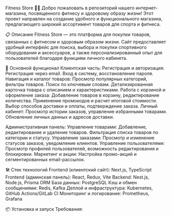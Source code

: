 Fitness Store 🏋️‍♂️ Добро пожаловать в репозиторий нашего интернет-магазина, посвященного фитнесу и здоровому образу жизни! Этот проект направлен на создание удобного и функционального магазина, предлагающего широкий ассортимент товаров для спорта и фитнеса.

📋 Описание Fitness Store — это платформа для покупки товаров, связанных с фитнесом и здоровым образом жизни. Сайт предоставляет удобный интерфейс для поиска, выбора и покупки спортивного оборудования и аксессуаров, а также персонализированный опыт для пользователей благодаря функциям личного кабинета.

🚀 Основной функционал 
Клиентская часть: 
Регистрация и авторизация: Регистрация через email. Вход в систему, восстановление пароля.
Навигация и каталог товаров: Просмотр популярных категорий, фильтры товаров. Поиск по ключевым словам. Детализированная карточка товара с описанием и характеристиками. 
Работа с корзиной и оформление заказа: Добавление товаров в корзину, редактирование количества. Применение промокодов и расчет итоговой стоимости. Выбор способов доставки и оплаты, подтверждение заказа. 
Личный кабинет: Просмотр истории заказов, управление избранными товарами. Обновление личных данных и адресов доставки.

Административная панель: 
Управление товарами: Добавление, редактирование и удаление товаров. Фильтрация списка товаров по категории и статусу. 
Управление заказами: Просмотр и изменение статусов заказов, уведомление клиентов. 
Управление пользователями: Просмотр профилей пользователей, возможность редактирования и блокировки. 
Маркетинг и акции: Настройка промо-акций и сегментированных email-рассылок.

🛠️ Стек технологий Frontend (клиентский сайт): Next.js, TypeScript Frontend (админская панель): React, Redux, Vite Backend: Nest.js, Node.js, Prisma ORM База данных: PostgreSQL Кэш и обмен сообщениями: Redis, Kafka Деплой и инфраструктура: Kubernetes, GitHub Actions/GitLab CI Мониторинг и логирование: Prometheus, Grafana

📦 Установка и запуск Требования:
